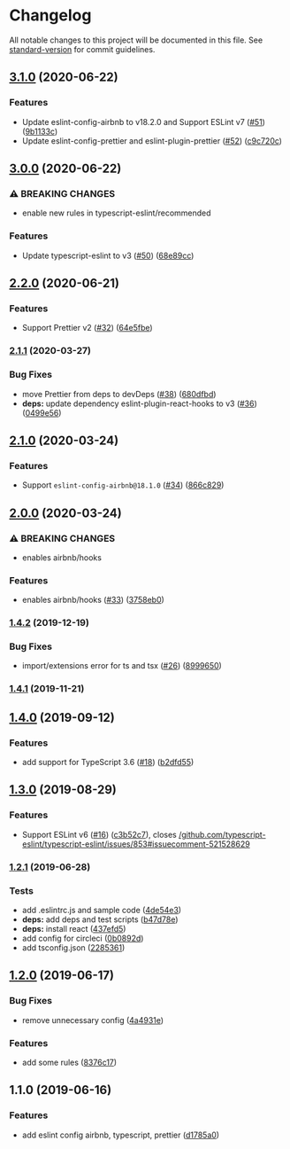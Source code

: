 # Changelog

All notable changes to this project will be documented in this file. See [standard-version](https://github.com/conventional-changelog/standard-version) for commit guidelines.

## [3.1.0](https://github.com/toshi-toma/eslint-config-airbnb-typescript-prettier/compare/v3.0.0...v3.1.0) (2020-06-22)


### Features

* Update eslint-config-airbnb to v18.2.0 and Support ESLint v7 ([#51](https://github.com/toshi-toma/eslint-config-airbnb-typescript-prettier/issues/51)) ([9b1133c](https://github.com/toshi-toma/eslint-config-airbnb-typescript-prettier/commit/9b1133cd3f0445a264881729bdd4b1ff50ecd9b1))
* Update eslint-config-prettier and eslint-plugin-prettier ([#52](https://github.com/toshi-toma/eslint-config-airbnb-typescript-prettier/issues/52)) ([c9c720c](https://github.com/toshi-toma/eslint-config-airbnb-typescript-prettier/commit/c9c720c670c51b85d835254ae6d1f7cee47713b7))

## [3.0.0](https://github.com/toshi-toma/eslint-config-airbnb-typescript-prettier/compare/v2.2.0...v3.0.0) (2020-06-22)


### ⚠ BREAKING CHANGES

* enable new rules in typescript-eslint/recommended

### Features

* Update typescript-eslint to v3 ([#50](https://github.com/toshi-toma/eslint-config-airbnb-typescript-prettier/issues/50)) ([68e89cc](https://github.com/toshi-toma/eslint-config-airbnb-typescript-prettier/commit/68e89cc363df48e32d67f10cf7523a5bb0025b7c))

## [2.2.0](https://github.com/toshi-toma/eslint-config-airbnb-typescript-prettier/compare/v2.1.1...v2.2.0) (2020-06-21)


### Features

* Support Prettier v2 ([#32](https://github.com/toshi-toma/eslint-config-airbnb-typescript-prettier/issues/32)) ([64e5fbe](https://github.com/toshi-toma/eslint-config-airbnb-typescript-prettier/commit/64e5fbe1a7d7d9327b06c2a8c5016aa3d52aaaa4))

### [2.1.1](https://github.com/toshi-toma/eslint-config-airbnb-typescript-prettier/compare/v2.1.0...v2.1.1) (2020-03-27)


### Bug Fixes

* move Prettier from deps to devDeps ([#38](https://github.com/toshi-toma/eslint-config-airbnb-typescript-prettier/issues/38)) ([680dfbd](https://github.com/toshi-toma/eslint-config-airbnb-typescript-prettier/commit/680dfbd8a35ad5659dfb5c5223bd5be4801aac73))
* **deps:** update dependency eslint-plugin-react-hooks to v3 ([#36](https://github.com/toshi-toma/eslint-config-airbnb-typescript-prettier/issues/36)) ([0499e56](https://github.com/toshi-toma/eslint-config-airbnb-typescript-prettier/commit/0499e561cd99897e67b5c40592dce8f65c86b2c4))

## [2.1.0](https://github.com/toshi-toma/eslint-config-airbnb-typescript-prettier/compare/v2.0.0...v2.1.0) (2020-03-24)


### Features

* Support `eslint-config-airbnb@18.1.0` ([#34](https://github.com/toshi-toma/eslint-config-airbnb-typescript-prettier/issues/34)) ([866c829](https://github.com/toshi-toma/eslint-config-airbnb-typescript-prettier/commit/866c8291aa016895f9c0804c6e17b5387ebc6033))

## [2.0.0](https://github.com/toshi-toma/eslint-config-airbnb-typescript-prettier/compare/v1.4.2...v2.0.0) (2020-03-24)


### ⚠ BREAKING CHANGES

* enables airbnb/hooks

### Features

* enables airbnb/hooks ([#33](https://github.com/toshi-toma/eslint-config-airbnb-typescript-prettier/issues/33)) ([3758eb0](https://github.com/toshi-toma/eslint-config-airbnb-typescript-prettier/commit/3758eb01c0a5db1c33f41b0654da317d024fba0a))

### [1.4.2](https://github.com/toshi-toma/eslint-config-airbnb-typescript-prettier/compare/v1.4.1...v1.4.2) (2019-12-19)


### Bug Fixes

* import/extensions error for ts and tsx ([#26](https://github.com/toshi-toma/eslint-config-airbnb-typescript-prettier/issues/26)) ([8999650](https://github.com/toshi-toma/eslint-config-airbnb-typescript-prettier/commit/8999650))



### [1.4.1](https://github.com/toshi-toma/eslint-config-airbnb-typescript-prettier/compare/v1.4.0...v1.4.1) (2019-11-21)



## [1.4.0](https://github.com/toshi-toma/eslint-config-airbnb-typescript-prettier/compare/v1.3.0...v1.4.0) (2019-09-12)


### Features

* add support for TypeScript 3.6 ([#18](https://github.com/toshi-toma/eslint-config-airbnb-typescript-prettier/issues/18)) ([b2dfd55](https://github.com/toshi-toma/eslint-config-airbnb-typescript-prettier/commit/b2dfd55))



## [1.3.0](https://github.com/toshi-toma/eslint-config-airbnb-typescript-prettier/compare/v1.2.1...v1.3.0) (2019-08-29)


### Features

* Support ESLint v6 ([#16](https://github.com/toshi-toma/eslint-config-airbnb-typescript-prettier/issues/16)) ([c3b52c7](https://github.com/toshi-toma/eslint-config-airbnb-typescript-prettier/commit/c3b52c7)), closes [/github.com/typescript-eslint/typescript-eslint/issues/853#issuecomment-521528629](https://github.com/toshi-toma/eslint-config-airbnb-typescript-prettier/issues/issuecomment-521528629)



### [1.2.1](https://github.com/toshi-toma/eslint-config-airbnb-typescript-prettier/compare/v1.2.0...v1.2.1) (2019-06-28)


### Tests

* add .eslintrc.js and sample code ([4de54e3](https://github.com/toshi-toma/eslint-config-airbnb-typescript-prettier/commit/4de54e3))
* **deps:** add deps and test scripts ([b47d78e](https://github.com/toshi-toma/eslint-config-airbnb-typescript-prettier/commit/b47d78e))
* **deps:** install react ([437efd5](https://github.com/toshi-toma/eslint-config-airbnb-typescript-prettier/commit/437efd5))
* add config for circleci ([0b0892d](https://github.com/toshi-toma/eslint-config-airbnb-typescript-prettier/commit/0b0892d))
* add tsconfig.json ([2285361](https://github.com/toshi-toma/eslint-config-airbnb-typescript-prettier/commit/2285361))



## [1.2.0](https://github.com/toshi-toma/eslint-config-airbnb-typescript-prettier/compare/v1.1.0...v1.2.0) (2019-06-17)


### Bug Fixes

* remove unnecessary config ([4a4931e](https://github.com/toshi-toma/eslint-config-airbnb-typescript-prettier/commit/4a4931e))


### Features

* add some rules ([8376c17](https://github.com/toshi-toma/eslint-config-airbnb-typescript-prettier/commit/8376c17))



## 1.1.0 (2019-06-16)


### Features

* add eslint config airbnb, typescript, prettier ([d1785a0](https://github.com/toshi-toma/eslint-config-airbnb-typescript-prettier/commit/d1785a0))
